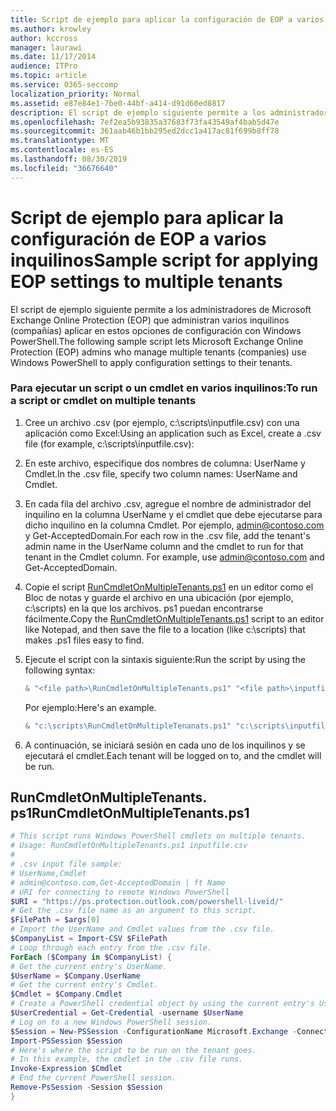```yaml
---
title: Script de ejemplo para aplicar la configuración de EOP a varios inquilinos
ms.author: krowley
author: kccross
manager: laurawi
ms.date: 11/17/2014
audience: ITPro
ms.topic: article
ms.service: O365-seccomp
localization_priority: Normal
ms.assetid: e87e84e1-7be0-44bf-a414-d91d60ed8817
description: El script de ejemplo siguiente permite a los administradores de Microsoft Exchange Online Protection (EOP) que administran varios inquilinos (compañías) aplicar en estos opciones de configuración con Windows PowerShell.
ms.openlocfilehash: 7ef2ea5b93835a37683f73fa43549af4bab5d47e
ms.sourcegitcommit: 361aab46b1bb295ed2dcc1a417ac81f699b8ff78
ms.translationtype: MT
ms.contentlocale: es-ES
ms.lasthandoff: 08/30/2019
ms.locfileid: "36676640"
---
```

# <a name="sample-script-for-applying-eop-settings-to-multiple-tenants"></a><span data-ttu-id="cd8d9-103">Script de ejemplo para aplicar la configuración de EOP a varios inquilinos</span><span class="sxs-lookup"><span data-stu-id="cd8d9-103">Sample script for applying EOP settings to multiple tenants</span></span>

<span data-ttu-id="cd8d9-104">El script de ejemplo siguiente permite a los administradores de Microsoft Exchange Online Protection (EOP) que administran varios inquilinos (compañías) aplicar en estos opciones de configuración con Windows PowerShell.</span><span class="sxs-lookup"><span data-stu-id="cd8d9-104">The following sample script lets Microsoft Exchange Online Protection (EOP) admins who manage multiple tenants (companies) use Windows PowerShell to apply configuration settings to their tenants.</span></span>
  
### <a name="to-run-a-script-or-cmdlet-on-multiple-tenants"></a><span data-ttu-id="cd8d9-105">Para ejecutar un script o un cmdlet en varios inquilinos:</span><span class="sxs-lookup"><span data-stu-id="cd8d9-105">To run a script or cmdlet on multiple tenants</span></span>

1. <span data-ttu-id="cd8d9-106">Cree un archivo .csv (por ejemplo, c:\scripts\inputfile.csv) con una aplicación como Excel:</span><span class="sxs-lookup"><span data-stu-id="cd8d9-106">Using an application such as Excel, create a .csv file (for example, c:\scripts\inputfile.csv):</span></span>

2. <span data-ttu-id="cd8d9-107">En este archivo, especifique dos nombres de columna: UserName y Cmdlet.</span><span class="sxs-lookup"><span data-stu-id="cd8d9-107">In the .csv file, specify two column names: UserName and Cmdlet.</span></span>

3. <span data-ttu-id="cd8d9-p101">En cada fila del archivo .csv, agregue el nombre de administrador del inquilino en la columna UserName y el cmdlet que debe ejecutarse para dicho inquilino en la columna Cmdlet. Por ejemplo, admin@contoso.com y Get-AcceptedDomain.</span><span class="sxs-lookup"><span data-stu-id="cd8d9-p101">For each row in the .csv file, add the tenant's admin name in the UserName column and the cmdlet to run for that tenant in the Cmdlet column. For example, use admin@contoso.com and Get-AcceptedDomain.</span></span>

4. <span data-ttu-id="cd8d9-110">Copie el script [RunCmdletOnMultipleTenants.ps1](sample-script-for-applying-eop-settings-to-multiple-tenants.md#RunCmdletOnMultipleTenants.ps1) en un editor como el Bloc de notas y guarde el archivo en una ubicación (por ejemplo, c:\scripts) en la que los archivos. ps1 puedan encontrarse fácilmente.</span><span class="sxs-lookup"><span data-stu-id="cd8d9-110">Copy the [RunCmdletOnMultipleTenants.ps1](sample-script-for-applying-eop-settings-to-multiple-tenants.md#RunCmdletOnMultipleTenants.ps1) script to an editor like Notepad, and then save the file to a location (like c:\scripts) that makes .ps1 files easy to find.</span></span>

5. <span data-ttu-id="cd8d9-111">Ejecute el script con la sintaxis siguiente:</span><span class="sxs-lookup"><span data-stu-id="cd8d9-111">Run the script by using the following syntax:</span></span>

   ```Powershell
   & "<file path>\RunCmdletOnMultipleTenants.ps1" "<file path>\inputfile.csv"
   ```

   <span data-ttu-id="cd8d9-112">Por ejemplo:</span><span class="sxs-lookup"><span data-stu-id="cd8d9-112">Here's an example.</span></span>

   ```Powershell
   & "c:\scripts\RunCmdletOnMultipleTenanats.ps1" "c:\scripts\inputfile.csv"
   ```

6. <span data-ttu-id="cd8d9-113">A continuación, se iniciará sesión en cada uno de los inquilinos y se ejecutará el cmdlet.</span><span class="sxs-lookup"><span data-stu-id="cd8d9-113">Each tenant will be logged on to, and the cmdlet will be run.</span></span>

## <a name="runcmdletonmultipletenantsps1"></a><span data-ttu-id="cd8d9-114">RunCmdletOnMultipleTenants. ps1</span><span class="sxs-lookup"><span data-stu-id="cd8d9-114">RunCmdletOnMultipleTenants.ps1</span></span>

```Powershell
# This script runs Windows PowerShell cmdlets on multiple tenants.
# Usage: RunCmdletOnMultipleTenants.ps1 inputfile.csv
#  
# .csv input file sample:
# UserName,Cmdlet
# admin@contoso.com,Get-AcceptedDomain | ft Name
# URI for connecting to remote Windows PowerShell
$URI = "https://ps.protection.outlook.com/powershell-liveid/"
# Get the .csv file name as an argument to this script.
$FilePath = $args[0]
# Import the UserName and Cmdlet values from the .csv file.
$CompanyList = Import-CSV $FilePath
# Loop through each entry from the .csv file.
ForEach ($Company in $CompanyList) {
# Get the current entry's UserName.
$UserName = $Company.UserName
# Get the current entry's Cmdlet.
$Cmdlet = $Company.Cmdlet
# Create a PowerShell credential object by using the current entry's UserName. Prompt for the password.
$UserCredential = Get-Credential -username $UserName
# Log on to a new Windows PowerShell session.
$Session = New-PSSession -ConfigurationName Microsoft.Exchange -ConnectionUri $URI -Credential $UserCredential -Authentication Basic -AllowRedirection
Import-PSSession $Session
# Here's where the script to be run on the tenant goes.
# In this example, the cmdlet in the .csv file runs.
Invoke-Expression $Cmdlet
# End the current PowerShell session.
Remove-PsSession -Session $Session
}
```
